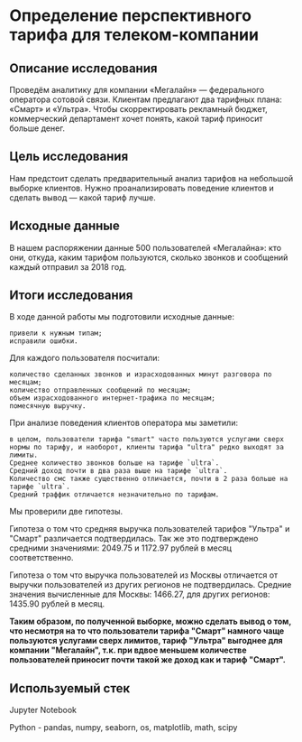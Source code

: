 # Определение перспективного тарифа для телеком-компании

## Описание исследования

Проведём аналитику для компании «Мегалайн» — федерального оператора сотовой связи. Клиентам предлагают два тарифных плана: «Смарт» и «Ультра». Чтобы скорректировать рекламный бюджет, коммерческий департамент хочет понять, какой тариф приносит больше денег.

## Цель исследования

Нам предстоит сделать предварительный анализ тарифов на небольшой выборке клиентов. Нужно проанализировать поведение клиентов и сделать вывод — какой тариф лучше.

## Исходные данные

В нашем распоряжении данные 500 пользователей «Мегалайна»: кто они, откуда, каким тарифом пользуются, сколько звонков и сообщений каждый отправил за 2018 год.

## Итоги исследования

В ходе данной работы мы подготовили исходные данные:

    привели к нужным типам;
    исправили ошибки.
    
Для каждого пользователя посчитали:

    количество сделанных звонков и израсходованных минут разговора по месяцам;
    количество отправленных сообщений по месяцам;
    объем израсходованного интернет-трафика по месяцам;
    помесячную выручку.

При анализе поведения клиентов оператора мы заметили:

    в целом, пользователи тарифа "smart" часто пользуются услугами сверх нормы по тарифу, и наоборот, клиенты тарифа "ultra" редко выходят за лимиты.
    Среднее количество звонков больше на тарифе `ultra`.
    Средний доход почти в два раза выше на тарифе `ultra`.
    Количество смс также существенно отличается, почти в 2 раза больше на тарифе `ultra`.
    Средний траффик отличается незначительно по тарифам.

Мы проверили две гипотезы.

Гипотеза о том что средняя выручка пользователей тарифов "Ультра" и "Смарт" различается подтвердилась. Так же это подтверждено средними значениями: 2049.75 и 1172.97 рублей в месяц соответственно.

Гипотеза о том что выручка пользователей из Москвы отличается от выручки пользователей из других регионов не подтвердилась. Средние значения вычисленные для Москвы: 1466.27, для других регионов: 1435.90 рублей в месяц.

**Таким образом, по полученной выборке, можно сделать вывод о том, что несмотря на то что пользователи тарифа "Смарт" намного чаще пользуются услугами сверх лимитов, тариф "Ультра" выгоднее для компании "Мегалайн", т.к. при вдвое меньшем количестве пользователей приносит почти такой же доход как и тариф "Смарт".**

## Используемый стек

Jupyter Notebook

Python - pandas, numpy, seaborn, os, matplotlib, math, scipy
